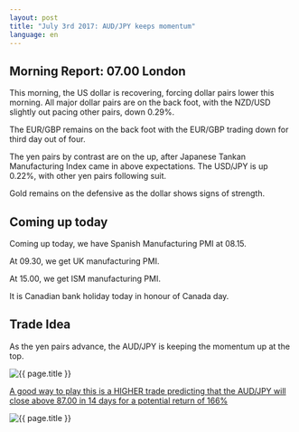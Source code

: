 ```yaml
---
layout: post
title: "July 3rd 2017: AUD/JPY keeps momentum"
language: en
---
```

## Morning Report: 07.00 London

This morning, the US dollar is recovering, forcing dollar pairs lower this morning. All major dollar pairs are on the back foot, with the NZD/USD slightly out pacing other pairs, down 0.29%.

The EUR/GBP remains on the back foot with the EUR/GBP trading down for third day out of four. 

The yen pairs by contrast are on the up, after Japanese Tankan Manufacturing Index came in above expectations. The USD/JPY is up 0.22%, with other yen pairs following suit. 

Gold remains on the defensive as the dollar shows signs of strength. 

## Coming up today

Coming up today, we have Spanish Manufacturing PMI at 08.15. 

At 09.30, we get UK manufacturing PMI. 

At 15.00, we get ISM manufacturing PMI. 

It is Canadian bank holiday today in honour of Canada day.

## Trade Idea

As the yen pairs advance, the AUD/JPY is keeping the momentum up at the top. 

<img class="post-image" src="{{ site.url }}/images/2017-07-03_07-24-31.jpg" alt="{{ page.title }}" title="{{ page.title }}">

<a href="%LINK%%?currency=GBP&market=forex&underlying=frxAUDJPY&formname=higherlower&duration_amount=14&duration_units=d&amount=10&amount_type=payout&expiry_type=duration&barrier=87.00" target="_blank">A good way to play this is a HIGHER trade predicting that the AUD/JPY will close above 87.00 in 14 days for a potential return of 166%</a>

<img class="post-image" src="{{ site.url }}/images/2017-07-03_07-26-18.jpg" alt="{{ page.title }}" title="{{ page.title }}">